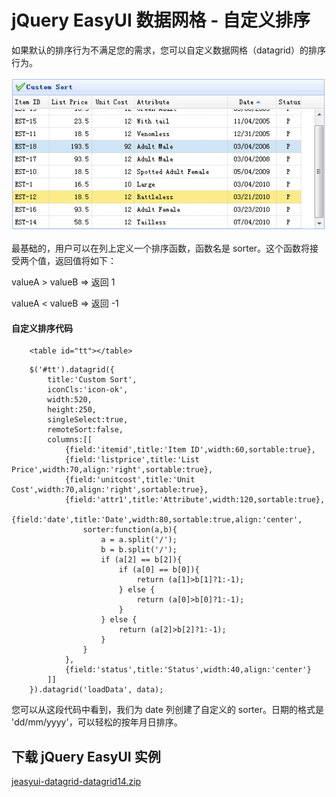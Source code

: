 # jQuery EasyUI 数据网格 - 自定义排序

如果默认的排序行为不满足您的需求，您可以自定义数据网格（datagrid）的排序行为。

![](img/datagrid14_1.png)

最基础的，用户可以在列上定义一个排序函数，函数名是 sorter。这个函数将接受两个值，返回值将如下：

valueA &gt; valueB =&gt; 返回 1

valueA &lt; valueB =&gt; 返回 -1

#### 自定义排序代码

```
	<table id="tt"></table>

```

```
	$('#tt').datagrid({
		title:'Custom Sort',
		iconCls:'icon-ok',
		width:520,
		height:250,
		singleSelect:true,
		remoteSort:false,
		columns:[[
			{field:'itemid',title:'Item ID',width:60,sortable:true},
			{field:'listprice',title:'List Price',width:70,align:'right',sortable:true},
			{field:'unitcost',title:'Unit Cost',width:70,align:'right',sortable:true},
			{field:'attr1',title:'Attribute',width:120,sortable:true},
			{field:'date',title:'Date',width:80,sortable:true,align:'center',
				sorter:function(a,b){
					a = a.split('/');
					b = b.split('/');
					if (a[2] == b[2]){
						if (a[0] == b[0]){
							return (a[1]>b[1]?1:-1);
						} else {
							return (a[0]>b[0]?1:-1);
						}
					} else {
						return (a[2]>b[2]?1:-1);
					}
				}
			},
			{field:'status',title:'Status',width:40,align:'center'}
		]]
	}).datagrid('loadData', data);

```

您可以从这段代码中看到，我们为 date 列创建了自定义的 sorter。日期的格式是 'dd/mm/yyyy'，可以轻松的按年月日排序。

## 下载 jQuery EasyUI 实例

[jeasyui-datagrid-datagrid14.zip](/try/jeasyui/download/jeasyui-datagrid-datagrid14.zip)

 